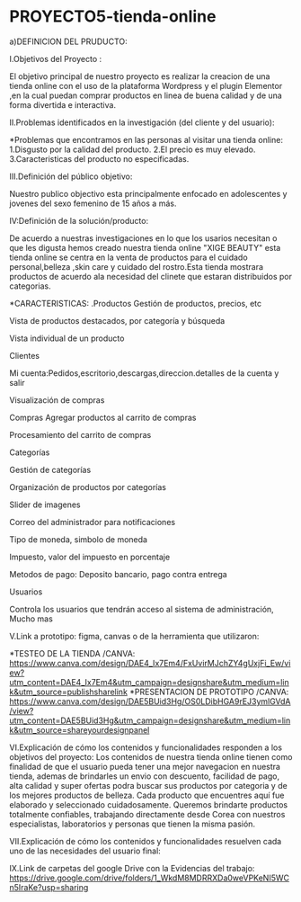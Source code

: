 # PROYECTO5-tienda-online
a)DEFINICION DEL PRUDUCTO:

I.Objetivos del  Proyecto :

El objetivo principal de nuestro proyecto es realizar la creacion de una tienda online  con el uso de la plataforma Wordpress y el  plugin Elementor ,en la cual puedan comprar productos en linea de buena calidad y de una forma divertida e interactiva.

II.Problemas identificados en la investigación (del cliente y del usuario):

*Problemas que encontramos en las personas al visitar una tienda online:
1.Disgusto por la calidad del producto.
2.El precio es muy elevado.
3.Caracteristicas del producto no especificadas.

III.Definición del público objetivo:

Nuestro publico objectivo esta principalmente enfocado en adolescentes y jovenes del sexo femenino de 15 años a más.

IV:Definición de la solución/producto:

De acuerdo a nuestras investigaciones en lo que los usarios necesitan o que les digusta hemos creado nuestra tienda online "XIGE BEAUTY" esta tienda online se centra en la venta de productos para el cuidado personal,belleza ,skin care y cuidado del rostro.Esta tienda mostrara productos de acuerdo ala necesidad del clinete que estaran distribuidos por categorias.



*CARACTERISTICAS:
.Productos
Gestión de productos, precios, etc

Vista de productos destacados, por categoría y búsqueda

Vista individual de un producto

Clientes

Mi cuenta:Pedidos,escritorio,descargas,direccion.detalles de la cuenta y salir

Visualización de compras

Compras
Agregar productos al carrito de compras

Procesamiento del carrito de compras

Categorías

Gestión de categorías

Organización de productos por categorías

Slider de imagenes

Correo del administrador para notificaciones

Tipo de moneda, simbolo de moneda

Impuesto, valor del impuesto en porcentaje

Metodos de pago: Deposito bancario, pago contra entrega

Usuarios

Controla los usuarios que tendrán acceso al sistema de administración,
Mucho mas


V.Link a prototipo: figma, canvas o de la herramienta que utilizaron:

*TESTEO DE LA TIENDA /CANVA:
https://www.canva.com/design/DAE4_Ix7Em4/FxUvirMJchZY4gUxjFi_Ew/view?utm_content=DAE4_Ix7Em4&utm_campaign=designshare&utm_medium=link&utm_source=publishsharelink
*PRESENTACION DE PROTOTIPO /CANVA:
https://www.canva.com/design/DAE5BUid3Hg/OS0LDibHGA9rEJ3ymlGVdA/view?utm_content=DAE5BUid3Hg&utm_campaign=designshare&utm_medium=link&utm_source=shareyourdesignpanel

VI.Explicación de cómo los contenidos y funcionalidades responden a los objetivos del proyecto:
Los contenidos de nuestra tienda online tienen como finalidad de que el usuario pueda tener una mejor navegacion en nuestra tienda, ademas de brindarles un envio con descuento, facilidad de pago, alta calidad y super ofertas podra buscar sus productos por categoria y de los  mejores productos de belleza.
Cada producto que encuentres aquí fue elaborado y seleccionado cuidadosamente. Queremos brindarte productos totalmente confiables, trabajando directamente desde Corea con nuestros especialistas, laboratorios y personas que tienen la misma pasión.

VII.Explicación de cómo los contenidos y funcionalidades resuelven cada uno de las necesidades del usuario final:

IX.Link de carpetas del google Drive con la Evidencias del trabajo:
https://drive.google.com/drive/folders/1_WkdM8MDRRXDa0weVPKeNI5WCn5IraKe?usp=sharing





